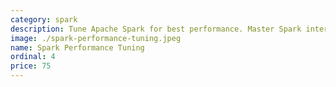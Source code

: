 ```yaml
---
category: spark
description: Tune Apache Spark for best performance. Master Spark internals and configurations for maximum speed and memory efficiency for your cluster.
image: ./spark-performance-tuning.jpeg
name: Spark Performance Tuning
ordinal: 4
price: 75
---
```

